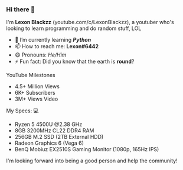 ### Hi there 👋

I'm **Lexon Blackzz** (youtube.com/c/LexonBlackzz), a youtuber who's looking to learn programming and do random stuff, LOL
- 🌱 I’m currently learning ***Python*** 
- 📫 How to reach me: **Lexon#6442** 
- 😄 Pronouns: *He/Him* 
- ⚡ Fun fact: Did you know that the earth is **round**? 

YouTube Milestones 

- 4.5+ Million Views 
- 6K+ Subscribers 
- 3M+ Views Video 

My Specs: 💻
- Ryzen 5 4500U @2.38 GHz 
- 8GB 3200MHz CL22 DDR4 RAM 
- 256GB M.2 SSD (2TB External HDD) 
- Radeon Graphics 6 (Vega 6) 
- BenQ Mobiuz EX2510S Gaming Monitor (1080p, 165Hz IPS)

I'm looking forward into being a good person and help the community!
